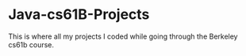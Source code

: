 # Java-cs61B-Projects
This is where all my projects I coded while going through the Berkeley cs61b course.
